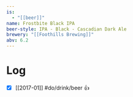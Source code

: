```yaml
---
is:
  - "[[beer]]"
name: Frostbite Black IPA
beer-style: IPA - Black - Cascadian Dark Ale
brewery: "[[Foothills Brewing]]"
abv: 6.2
---
```

# Log
- [x] [[2017-01]] #do/drink/beer 👍
